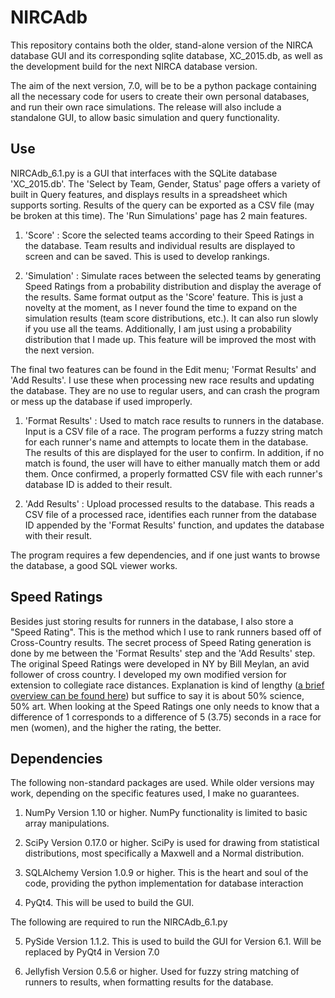 # NIRCAdb

This repository contains both the older, stand-alone version of the NIRCA database GUI and its corresponding sqlite database, XC_2015.db, as well as the development build for the next NIRCA database version.

The aim of the next version, 7.0, will be to be a python package containing all the necessary code for users to create their own personal databases, and run their own race simulations.  The release will also include a standalone GUI, to allow basic simulation and query functionality.

## Use

NIRCAdb_6.1.py is a GUI that interfaces with the SQLite database 'XC_2015.db'. The 'Select by Team, Gender, Status' page offers a variety of built in Query features, and displays results in a spreadsheet which supports sorting.  Results of the query can be exported as a CSV file (may be broken at this time).  The 'Run Simulations' page has 2 main features.

1. 'Score' : Score the selected teams according to their Speed Ratings in the database. Team results and individual results are displayed to screen and can be saved.  This is used to develop rankings.

2. 'Simulation' : Simulate races between the selected teams by generating Speed Ratings from a probability distribution and display the average of the results.  Same format output as the 'Score' feature.  This is just a novelty at the moment, as I never found the time to expand on the simulation results (team score distributions, etc.).  It can also run slowly if you use all the teams.  Additionally, I am just using a probability distribution that I made up.  This feature will be improved the most with the next version.

The final two features can be found in the Edit menu; 'Format Results' and 'Add Results'.  I use these when processing new race results and updating the database.  They are no use to regular users, and can crash the program or mess up the database if used improperly.  

1. 'Format Results' : Used to match race results to runners in the database. Input is a CSV file of a race. The program performs a fuzzy string match for each runner's name and attempts to locate them in the database.  The results of this are displayed for the user to confirm.  In addition, if no match is found, the user will have to either manually match them or add them. Once confirmed, a properly formatted CSV file with each runner's database ID is added to their result.

2. 'Add Results' : Upload processed results to the database. This reads a CSV file of a processed race, identifies each runner from the database ID appended by the 'Format Results' function, and updates the database with their result.

The program requires a few dependencies, and if one just wants to browse the database, a good SQL viewer works.

## Speed Ratings

Besides just storing results for runners in the database, I also store a "Speed Rating".  This is the method which I use to rank runners based off of Cross-Country results.  The secret process of Speed Rating generation is done by me between the 'Format Results' step and the 'Add Results' step.  The original Speed Ratings were developed in NY by Bill Meylan, an avid follower of cross country.  I developed my own modified version for extension to collegiate race distances. Explanation is kind of lengthy ([a brief overview can be found here](http://www.tullyrunners.com/Data/Articles/refrunner.htm)) but suffice to say it is about 50% science, 50% art.  When looking at the Speed Ratings one only needs to know that a difference of 1 corresponds to a difference of 5 (3.75) seconds in a race for men (women), and the higher the rating, the better.

## Dependencies

The following non-standard packages are used. While older versions may work, depending on the specific features used, I make no guarantees.

1. NumPy Version 1.10 or higher. NumPy functionality is limited to basic array manipulations.

2. SciPy Version 0.17.0 or higher. SciPy is used for drawing from statistical distributions, most specifically a Maxwell and a Normal distribution.

3. SQLAlchemy Version 1.0.9 or higher. This is the heart and soul of the code, providing the python implementation for database interaction

4. PyQt4. This will be used to build the GUI.

The following are required to run the NIRCAdb_6.1.py

5. PySide Version 1.1.2. This is used to build the GUI for Version 6.1.  Will be replaced by PyQt4 in Version 7.0

6. Jellyfish Version 0.5.6 or higher. Used for fuzzy string matching of runners to results, when formatting results for the database.
